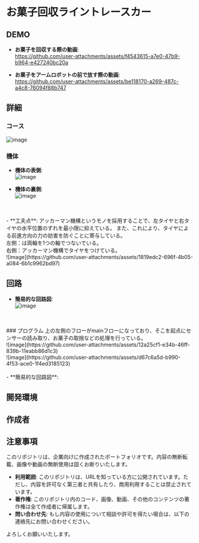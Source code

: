 # お菓子回収ライントレースカー
## DEMO
- **お菓子を回収する際の動画**:<br>
https://github.com/user-attachments/assets/f4543615-a7e0-47b9-b964-e427240bc20a

- **お菓子をアームロボットの前で放す際の動画**:<br>
https://github.com/user-attachments/assets/be118170-a269-487c-a4c8-76094f88b747

## 詳細
### コース
![image](https://github.com/user-attachments/assets/b8c8beda-1d6e-4216-b009-f145990218de)

### 機体
- **機体の表側**:<br>
![image](https://github.com/user-attachments/assets/48ef1e28-f26a-42b3-a2a0-4918459ea631)

- **機体の裏側**:<br>
![image](https://github.com/user-attachments/assets/1c583e9e-40c4-4d4d-b086-4761cecc8d05)

<br>
<br>
- **工夫点**:
アッカーマン機構というモノを採用することで、左タイヤと右タイヤの水平位置のずれを最小限に抑えている。
また、これにより、タイヤによる前進方向の力の妨害を防ぐことに寄与している。<br>
左側：は両輪を1つの軸でつないでいる。<br>
右側：アッカーマン機構でタイヤをつけている。<br>
![image](https://github.com/user-attachments/assets/1819edc2-696f-4b05-a084-6b1c9962bd97)

## 回路
- **簡易的な回路図**:<br>
![image](https://github.com/user-attachments/assets/63ba43ec-9fbd-433d-a468-c422b2764185)
<br>
<br>
### プログラム
上の左側のフローがmainフローになっており、そこを起点にセンサーの読み取り、お菓子の取捨などの処理を行っている。
<br>
![image](https://github.com/user-attachments/assets/12a25cf1-e34b-46ff-839b-11eabb86d1c3)
<br>
![image](https://github.com/user-attachments/assets/d67c6a5d-b990-4f53-ace0-1f4ed3185123)
<br>
<br>
- **簡易的な回路図**:


## 開発環境

## 作成者

## 注意事項
このリポジトリは、企業向けに作成されたポートフォリオです。内容の無断転載、画像や動画の無断使用は固くお断りいたします。

- **利用範囲**: このリポジトリは、URLを知っている方に公開されています。ただし、内容を許可なく第三者と共有したり、商用利用することは禁止されています。
- **著作権**: このリポジトリ内のコード、画像、動画、その他のコンテンツの著作権は全て作成者に帰属します。
- **問い合わせ先**: もし内容の使用について相談や許可を得たい場合は、以下の連絡先にお問い合わせください。

よろしくお願いいたします。
